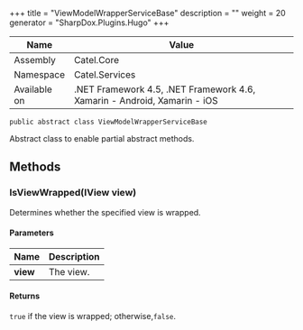 

+++
title = "ViewModelWrapperServiceBase" 
description = ""
weight = 20
generator = "SharpDox.Plugins.Hugo"
+++

Name|Value
---|---
Assembly|Catel.Core
Namespace|Catel.Services
Available on|.NET Framework 4.5, .NET Framework 4.6, Xamarin - Android, Xamarin - iOS

```
public abstract class ViewModelWrapperServiceBase
```

Abstract class to enable partial abstract methods.

## Methods

### IsViewWrapped(IView view)

Determines whether the specified view is wrapped.

#### Parameters

Name|Description
---|---
**view**|The view.

#### Returns

`true` if the view is wrapped; otherwise,`false`.

